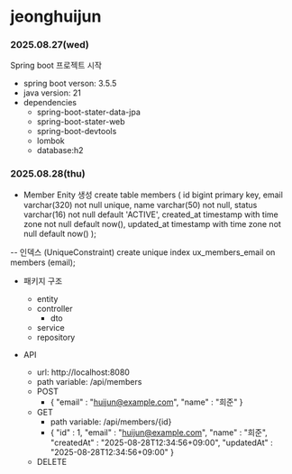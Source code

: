# jeonghuijun
### 2025.08.27(wed)
Spring boot 프로젝트 시작
- spring boot verson: 3.5.5
- java version: 21
- dependencies
  - spring-boot-stater-data-jpa
  - spring-boot-stater-web
  - spring-boot-devtools
  - lombok
  - database:h2

### 2025.08.28(thu)
- Member Enity 생성
create table members (
    id bigint primary key,
    email varchar(320) not null unique,
    name varchar(50) not null,
    status varchar(16) not null default 'ACTIVE',
    created_at timestamp with time zone not null default now(),
    updated_at timestamp with time zone not null default now()
);

-- 인덱스 (UniqueConstraint)
create unique index ux_members_email on members (email);

- 패키지 구조
  - entity
  - controller
    - dto
  - service
  - repository
 
- API
  - url: http://localhost:8080
  - path variable: /api/members
  - POST
    - {
        "email" : "huijun@example.com",
        "name" : "희준"
      }
  - GET
    - path variable: /api/members/{id}
    - {
        "id" : 1,
        "email" : "huijun@example.com",
        "name" : "희준",
        "createdAt" : "2025-08-28T12:34:56+09:00",
        "updatedAt" : "2025-08-28T12:34:56+09:00"
      }
  - DELETE
  
